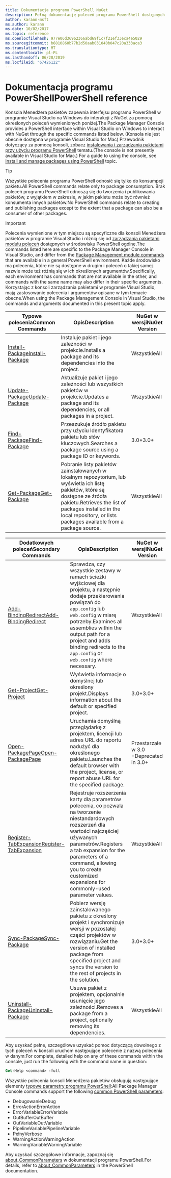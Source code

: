 ```yaml
---
title: Dokumentacja programu PowerShell NuGet
description: Pełną dokumentację poleceń programu PowerShell dostępnych w konsoli Menedżera pakietów NuGet w programie Visual Studio.
author: karann-msft
ms.author: karann
ms.date: 10/02/2017
ms.topic: reference
ms.openlocfilehash: 977e06d36962366abd69f1c7f21ef33eca4e5029
ms.sourcegitcommit: b6810860b77b2d50aab031040b047c20a333aca3
ms.translationtype: MT
ms.contentlocale: pl-PL
ms.lasthandoff: 06/28/2019
ms.locfileid: "67426122"
---
```

# <a name="powershell-reference"></a><span data-ttu-id="14b83-103">Dokumentacja programu PowerShell</span><span class="sxs-lookup"><span data-stu-id="14b83-103">PowerShell reference</span></span>

<span data-ttu-id="14b83-104">Konsola Menedżera pakietów zapewnia interfejsu programu PowerShell w programie Visual Studio na Windows do interakcji z NuGet za pomocą określonych poleceń wymienionych poniżej.</span><span class="sxs-lookup"><span data-stu-id="14b83-104">The Package Manager Console provides a PowerShell interface within Visual Studio on Windows to interact with NuGet through the specific commands listed below.</span></span> <span data-ttu-id="14b83-105">(Konsola nie jest obecnie dostępna w programie Visual Studio for Mac) Przewodnik dotyczący za pomocą konsoli, zobacz [instalowania i zarządzania pakietami przy użyciu programu PowerShell](../tools/package-manager-console.md) tematu.</span><span class="sxs-lookup"><span data-stu-id="14b83-105">(The console is not presently available in Visual Studio for Mac.) For a guide to using the console, see [Install and manage packages using PowerShell](../tools/package-manager-console.md) topic.</span></span>

> [!Tip]
> <span data-ttu-id="14b83-106">Wszystkie polecenia programu PowerShell odnosić się tylko do konsumpcji pakietu.</span><span class="sxs-lookup"><span data-stu-id="14b83-106">All PowerShell commands relate only to package consumption.</span></span> <span data-ttu-id="14b83-107">Brak poleceń programu PowerShell odnoszą się do tworzenia i publikowania pakietów, z wyjątkiem w zakresie, w jakim pakietu może być również konsumenta innych pakietów.</span><span class="sxs-lookup"><span data-stu-id="14b83-107">No PowerShell commands relate to creating and publishing packages except to the extent that a package can also be a consumer of other packages.</span></span>

> [!Important]
> <span data-ttu-id="14b83-108">Polecenia wymienione w tym miejscu są specyficzne dla konsoli Menedżera pakietów w programie Visual Studio i różnią się od [zarządzania pakietami modułu poleceń](/powershell/module/packagemanagement/?view=powershell-6) dostępnych w środowisku PowerShell ogólne.</span><span class="sxs-lookup"><span data-stu-id="14b83-108">The commands listed here are specific to the Package Manager Console in Visual Studio, and differ from the [Package Management module commands](/powershell/module/packagemanagement/?view=powershell-6) that are available in a general PowerShell environment.</span></span> <span data-ttu-id="14b83-109">Każde środowisko ma polecenia, które nie są dostępne w drugim i poleceń o takiej samej nazwie może też różnią się w ich określonych argumentów.</span><span class="sxs-lookup"><span data-stu-id="14b83-109">Specifically, each environment has commands that are not available in the other, and commands with the same name may also differ in their specific arguments.</span></span> <span data-ttu-id="14b83-110">Korzystając z konsoli zarządzania pakietami w programie Visual Studio, mają zastosowanie polecenia i argumentów opisane w tym temacie obecne.</span><span class="sxs-lookup"><span data-stu-id="14b83-110">When using the Package Management Console in Visual Studio, the commands and arguments documented in this present topic apply.</span></span>

| <span data-ttu-id="14b83-111">Typowe polecenia</span><span class="sxs-lookup"><span data-stu-id="14b83-111">Common Commands</span></span> | <span data-ttu-id="14b83-112">Opis</span><span class="sxs-lookup"><span data-stu-id="14b83-112">Description</span></span> | <span data-ttu-id="14b83-113">NuGet w wersji</span><span class="sxs-lookup"><span data-stu-id="14b83-113">NuGet Version</span></span> |
| --- | --- | --- |
| [<span data-ttu-id="14b83-114">Install-Package</span><span class="sxs-lookup"><span data-stu-id="14b83-114">Install-Package</span></span>](ps-ref-install-package.md) | <span data-ttu-id="14b83-115">Instaluje pakiet i jego zależności w projekcie.</span><span class="sxs-lookup"><span data-stu-id="14b83-115">Installs a package and its dependencies into the project.</span></span> | <span data-ttu-id="14b83-116">Wszystkie</span><span class="sxs-lookup"><span data-stu-id="14b83-116">All</span></span> |
| [<span data-ttu-id="14b83-117">Update-Package</span><span class="sxs-lookup"><span data-stu-id="14b83-117">Update-Package</span></span>](ps-ref-update-package.md) | <span data-ttu-id="14b83-118">Aktualizuje pakiet i jego zależności lub wszystkich pakietów w projekcie.</span><span class="sxs-lookup"><span data-stu-id="14b83-118">Updates a package and its dependencies, or all packages in a project.</span></span> | <span data-ttu-id="14b83-119">Wszystkie</span><span class="sxs-lookup"><span data-stu-id="14b83-119">All</span></span> |
| [<span data-ttu-id="14b83-120">Find-Package</span><span class="sxs-lookup"><span data-stu-id="14b83-120">Find-Package</span></span>](ps-ref-find-package.md) | <span data-ttu-id="14b83-121">Przeszukuje źródło pakietu przy użyciu Identyfikatora pakietu lub słów kluczowych.</span><span class="sxs-lookup"><span data-stu-id="14b83-121">Searches a package source using a package ID or keywords.</span></span> | <span data-ttu-id="14b83-122">3.0+</span><span class="sxs-lookup"><span data-stu-id="14b83-122">3.0+</span></span> |
| [<span data-ttu-id="14b83-123">Get-Package</span><span class="sxs-lookup"><span data-stu-id="14b83-123">Get-Package</span></span>](ps-ref-get-package.md) | <span data-ttu-id="14b83-124">Pobranie listy pakietów zainstalowanych w lokalnym repozytorium, lub wyświetla ich listę pakietów, które są dostępne ze źródła pakietu.</span><span class="sxs-lookup"><span data-stu-id="14b83-124">Retrieves the list of packages installed in the local repository, or lists packages available from a package source.</span></span> | <span data-ttu-id="14b83-125">Wszystkie</span><span class="sxs-lookup"><span data-stu-id="14b83-125">All</span></span> |

| <span data-ttu-id="14b83-126">Dodatkowych poleceń</span><span class="sxs-lookup"><span data-stu-id="14b83-126">Secondary Commands</span></span> | <span data-ttu-id="14b83-127">Opis</span><span class="sxs-lookup"><span data-stu-id="14b83-127">Description</span></span> | <span data-ttu-id="14b83-128">NuGet w wersji</span><span class="sxs-lookup"><span data-stu-id="14b83-128">NuGet Version</span></span> |
| --- | --- | --- |
| [<span data-ttu-id="14b83-129">Add-BindingRedirect</span><span class="sxs-lookup"><span data-stu-id="14b83-129">Add-BindingRedirect</span></span>](ps-ref-add-bindingredirect.md) | <span data-ttu-id="14b83-130">Sprawdza, czy wszystkie zestawy w ramach ścieżki wyjściowej dla projektu, a następnie dodaje przekierowania powiązań do `app.config` lub `web.config` w miarę potrzeby.</span><span class="sxs-lookup"><span data-stu-id="14b83-130">Examines all assemblies within the output path for a project and adds binding redirects to the `app.config` or `web.config` where necessary.</span></span> | <span data-ttu-id="14b83-131">Wszystkie</span><span class="sxs-lookup"><span data-stu-id="14b83-131">All</span></span> |
| [<span data-ttu-id="14b83-132">Get-Project</span><span class="sxs-lookup"><span data-stu-id="14b83-132">Get-Project</span></span>](ps-ref-get-project.md) | <span data-ttu-id="14b83-133">Wyświetla informacje o domyślnej lub określony projekt.</span><span class="sxs-lookup"><span data-stu-id="14b83-133">Displays information about the default or specified project.</span></span> | <span data-ttu-id="14b83-134">3.0+</span><span class="sxs-lookup"><span data-stu-id="14b83-134">3.0+</span></span> |
| [<span data-ttu-id="14b83-135">Open-PackagePage</span><span class="sxs-lookup"><span data-stu-id="14b83-135">Open-PackagePage</span></span>](ps-ref-open-packagepage.md) | <span data-ttu-id="14b83-136">Uruchamia domyślną przeglądarkę z projektem, licencji lub adres URL do raportu nadużyć dla określonego pakietu.</span><span class="sxs-lookup"><span data-stu-id="14b83-136">Launches the default browser with the project, license, or report abuse URL for the specified package.</span></span> | <span data-ttu-id="14b83-137">Przestarzałe w 3.0 +</span><span class="sxs-lookup"><span data-stu-id="14b83-137">Deprecated in 3.0+</span></span> |
| [<span data-ttu-id="14b83-138">Register-TabExpansion</span><span class="sxs-lookup"><span data-stu-id="14b83-138">Register-TabExpansion</span></span>](ps-ref-register-tabexpansion.md) | <span data-ttu-id="14b83-139">Rejestruje rozszerzenia karty dla parametrów polecenia, co pozwala na tworzenie niestandardowych rozszerzeń dla wartości najczęściej używanych parametrów.</span><span class="sxs-lookup"><span data-stu-id="14b83-139">Registers a tab expansion for the parameters of a command, allowing you to create customized expansions for commonly-used parameter values.</span></span> | <span data-ttu-id="14b83-140">Wszystkie</span><span class="sxs-lookup"><span data-stu-id="14b83-140">All</span></span> |
| [<span data-ttu-id="14b83-141">Sync-Package</span><span class="sxs-lookup"><span data-stu-id="14b83-141">Sync-Package</span></span>](ps-ref-sync-package.md) | <span data-ttu-id="14b83-142">Pobierz wersję zainstalowanego pakietu z określony projekt i synchronizuje wersji w pozostałej części projektów w rozwiązaniu.</span><span class="sxs-lookup"><span data-stu-id="14b83-142">Get the version of installed package from specified project and syncs the version to the rest of projects in the solution.</span></span> | <span data-ttu-id="14b83-143">3.0+</span><span class="sxs-lookup"><span data-stu-id="14b83-143">3.0+</span></span> |
| [<span data-ttu-id="14b83-144">Uninstall-Package</span><span class="sxs-lookup"><span data-stu-id="14b83-144">Uninstall-Package</span></span>](ps-ref-uninstall-package.md) | <span data-ttu-id="14b83-145">Usuwa pakiet z projektem, opcjonalnie usunięcie jego zależności.</span><span class="sxs-lookup"><span data-stu-id="14b83-145">Removes a package from a project, optionally removing its dependencies.</span></span> | <span data-ttu-id="14b83-146">Wszystkie</span><span class="sxs-lookup"><span data-stu-id="14b83-146">All</span></span> |

<span data-ttu-id="14b83-147">Aby uzyskać pełne, szczegółowe uzyskać pomoc dotyczącą dowolnego z tych poleceń w konsoli uruchom następujące polecenie z nazwą polecenia w danym:</span><span class="sxs-lookup"><span data-stu-id="14b83-147">For complete, detailed help on any of these commands within the console, just run the following with the command name in question:</span></span>

```ps
Get-Help <command> -full
```

<span data-ttu-id="14b83-148">Wszystkie polecenia konsoli Menedżera pakietów obsługują następujące elementy [typowe parametry programu PowerShell](http://go.microsoft.com/fwlink/?LinkID=113216):</span><span class="sxs-lookup"><span data-stu-id="14b83-148">All Package Manager Console commands support the following [common PowerShell parameters](http://go.microsoft.com/fwlink/?LinkID=113216):</span></span>

- <span data-ttu-id="14b83-149">Debugowanie</span><span class="sxs-lookup"><span data-stu-id="14b83-149">Debug</span></span>
- <span data-ttu-id="14b83-150">ErrorAction</span><span class="sxs-lookup"><span data-stu-id="14b83-150">ErrorAction</span></span>
- <span data-ttu-id="14b83-151">ErrorVariable</span><span class="sxs-lookup"><span data-stu-id="14b83-151">ErrorVariable</span></span>
- <span data-ttu-id="14b83-152">OutBuffer</span><span class="sxs-lookup"><span data-stu-id="14b83-152">OutBuffer</span></span>
- <span data-ttu-id="14b83-153">OutVariable</span><span class="sxs-lookup"><span data-stu-id="14b83-153">OutVariable</span></span>
- <span data-ttu-id="14b83-154">PipelineVariable</span><span class="sxs-lookup"><span data-stu-id="14b83-154">PipelineVariable</span></span>
- <span data-ttu-id="14b83-155">Pełny</span><span class="sxs-lookup"><span data-stu-id="14b83-155">Verbose</span></span>
- <span data-ttu-id="14b83-156">WarningAction</span><span class="sxs-lookup"><span data-stu-id="14b83-156">WarningAction</span></span>
- <span data-ttu-id="14b83-157">WarningVariable</span><span class="sxs-lookup"><span data-stu-id="14b83-157">WarningVariable</span></span>

<span data-ttu-id="14b83-158">Aby uzyskać szczegółowe informacje, zapoznaj się [about_CommonParameters](http://go.microsoft.com/fwlink/?LinkID=113216) w dokumentacji programu PowerShell.</span><span class="sxs-lookup"><span data-stu-id="14b83-158">For details, refer to [about_CommonParameters](http://go.microsoft.com/fwlink/?LinkID=113216) in the PowerShell documentation.</span></span>

